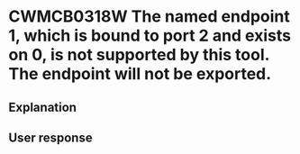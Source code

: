 # CWMCB0318W The named endpoint 1, which is bound to port 2 and exists on 0, is not supported by this tool. The endpoint will not be exported.

## Explanation

## User response